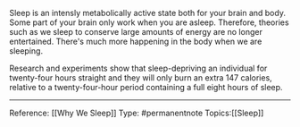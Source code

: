 Sleep is an intensly metabolically active state both for your brain and body. Some part of your brain only work when you are asleep.
Therefore, theories such as we sleep to conserve large amounts of energy are no longer entertained.
There's much more happening in the body when we are sleeping.

Research and experiments show that sleep-depriving an individual for twenty-four hours straight and they will only burn an extra 147 calories, relative to a twenty-four-hour period containing a full eight hours of sleep.

---
Reference: [[Why We Sleep]]
Type: #permanentnote 
Topics:[[Sleep]] 
